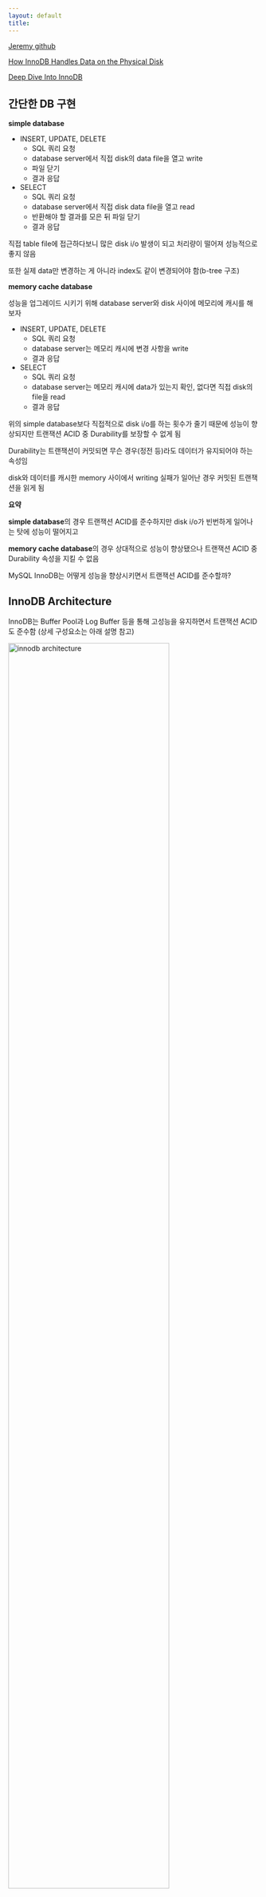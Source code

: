 ```yaml
---
layout: default
title:
---
```


[Jeremy github](https://github.com/jeremycole/innodb_diagrams/blob/master/images/InnoDB_Structures.pdf)

[How InnoDB Handles Data on the Physical Disk](https://hidetatz.medium.com/how-innodb-writes-data-on-the-disk-1b109a8a8d14)

[Deep Dive Into InnoDB](https://medium.com/@sameersoin/deep-dive-into-data-storage-in-databases-the-innodb-engine-7ec0a55e3886)

## 간단한 DB 구현

**simple database**
- INSERT, UPDATE, DELETE
    - SQL 쿼리 요청
    - database server에서 직접 disk의 data file을 열고 write
    - 파일 닫기
    - 결과 응답
- SELECT
    - SQL 쿼리 요청
    - database server에서 직접 disk data file을 열고 read
    - 반환해야 할 결과를 모은 뒤 파일 닫기
    - 결과 응답

직접 table file에 접근하다보니 많은 disk i/o 발생이 되고 처리량이 떨어져 성능적으로 좋지 않음

또한 실제 data만 변경하는 게 아니라 index도 같이 변경되어야 함(b-tree 구조)

**memory cache database**


성능을 업그레이드 시키기 위해 database server와 disk 사이에 메모리에 캐시를 해보자
- INSERT, UPDATE, DELETE
    - SQL 쿼리 요청
    - database server는 메모리 캐시에 변경 사항을 write
    - 결과 응답
- SELECT
    - SQL 쿼리 요청
    - database server는 메모리 캐시에 data가 있는지 확인, 없다면 직접 disk의 file을 read
    - 결과 응답

위의 simple database보다 직접적으로 disk i/o를 하는 횟수가 줄기 때문에 성능이 향상되지만 트랜잭션 ACID 중 Durability를 보장할 수 없게 됨

Durability는 트랜잭션이 커밋되면 무슨 경우(정전 등)라도 데이터가 유지되어야 하는 속성임

disk와 데이터를 캐시한 memory 사이에서 writing 실패가 일어난 경우 커밋된 트랜잭션을 읽게 됨

**요약**

**simple database**의 경우 트랜잭션 ACID를 준수하지만 disk i/o가 빈번하게 일어나는 탓에 성능이 떨어지고

**memory cache database**의 경우 상대적으로 성능이 향상됐으나 트랜잭션 ACID 중 Durability 속성을 지킬 수 없음

MySQL InnoDB는 어떻게 성능을 향상시키면서 트랜잭션 ACID를 준수할까?

## InnoDB Architecture

InnoDB는 Buffer Pool과 Log Buffer 등을 통해 고성능을 유지하면서 트랜잭션 ACID도 준수함 (상세 구성요소는 아래 설명 참고)

<img src="./images/innodb architecture.png" alt="innodb architecture" style="width: 80%; height: 80%"/>

---

<img src="./images/innodb architecture2.png" alt="innodb architecture2" style="width: 90%; height: 90%"/>

## InnoDB Data Units

### Tablespace

tablespace는 하나 이상의 **data file**(binary file)을 저장하는 논리적 저장 컨테이너임

data file은 binary로 디스크에 저장되며 InnoDB의 기본 저장단위인 page 또는 block으로 구성됨

데이터베이스의 테이블과 인덱스같은 연관된(related) 데이터베이스 객체를 그룹화하고

InnoDB의 데이터 저장을 위한 최상위 구조 역할을 함(InnoDB의 테이블과 인덱스가 Tablespace에 저장됨)

**tablespace 종류**
- System Tablespace
  - MySQL의 기본 Tablespace로, data dictionary, change buffer, transaction log 등 중요한 시스템 데이터를 저장함
  - `ibdata1` 파일로 저장됨
  - <img src="./images/ibdata1.png" alt="ibdata1"/>
- General Tablespace
  - 하나의 Tablespace에 여러 테이블을 저장한 Tablespace
  - 특정 용도의 테이블들을 논리적으로 그룹화하여 저장하는 데 유용함
- File-per-Table Tablespace
  - 각 테이블과 인덱스를 별도의 파일로 저장하는 Tablespace
  - 테이블마다 `*.idb` 파일에 저장됨
  - <img src="./images/table idb.png" alt="table idb"/>
- Temporary Tablespace
  - 임시 데이터를 저장하는 데 사용되는 Tablespace
  - 임시 테이블, 중간 결과 등 저장
  - 글로벌 temp: `ibtmp1`, 세션별 temp: `temp_n.ibt`
  - <img src="./images/ibtmp1.png" alt="ibtmp1"/> <img src="./images/temp_ibt.png" alt="temp_ibt"/>

**Tablespace 구성 요소**
- Data page
  - Tablespace 내에서 데이터를 저장하는 기본 단위(일반적으로 16KB)
- Extent
  - 여러 Data Page를 묶은 단위로, 효율적으로 데이터 저장 공간을 관리하기 위해 사용
- Segment
  - Index Segment, Data Segment 등 Data Page와 Extent를 포함하는 논리적 그룹

### Pages

tablespace에 저장되는 각 data file는 page로 구성됨

page는 InnoDB에서 disk에 저장된 물리적인 binary data file을 다루는 기본 저장단위로 보통 16KB 사이즈를 가짐

테이블의 실제 row/index를 저장하는 요소로 각 page는 한 개 이상의 row나 index를 저장함 

**page 종류** 
- Data Pages
  - B-Tree 구조로 테이블의 실제 데이터(행)를 저장함
  - B-Tree의 각 노드는 하나의 페이지에 대응됨
  - 클러스터형 인덱스를 사용하는 테이블의 경우, 기본 키에 따라 정렬된 행 데이터가 저장됨
- Index Pages
  - B-tree 구조로 인덱스(키 값, 포인터)를 저장한 page
  - 인덱스 구조 내에서 데이터를 찾기 위한 경로를 형성함
  - B-Tree의 각 노드는 하나의 페이지에 대응됨
  - 클러스터형 또는 보조 인덱스에 대한 인덱스 키 값과 해당 키가 가리키는 포인터를 포함함
    - 클러스터형 인덱스에서 인덱스 페이지는 기본 키를 기준으로 행 데이터를 정렬하고, 리프 노드가 데이터 페이지에 저장된 데이터 위치를 가리킴
    - 보조 인덱스에서는 인덱스 컬럼의 값과 함께 해당 행의 기본 키 값을 저장함
    - 인덱스 페이지의 리프 노드에는 기본 키가 저장되고, 이를 통해 클러스터형 인덱스를 다시 탐색하여 실제 행 데이터 페이지를 찾음
- Undo Pages  : 트랜잭션 롤백 시 사용될 데이터를 저장한 page
- System Pages: tablespace 자체에 대한 정보를 포함한 page

**page 구조**
- page header
- data area
- page trailer

### Blocks

보통 **"block"** 은 OS나 disk 수준에서 물리적 저장 단위를 일컬음

InnoDB에선 block을 고정된 크기의 데이터 단위로써 page와 혼용하여 표현함

### Relationship and Interaction between Tablespaces,Data files, Pages(Blocks) 

Hierarchy
- Tablespace > Data Files> Pages(Blocks)
- tablespaces  : data file에 대한 논리적 컨테이너
- data files   : pages(block)로 구성되어 디스크에 위치한 물리적 파일
- pages(blocks): 실제 데이터를 저장하는 기본 단위 

Physical and Logical Management
- tablespaces, data files: 스토리지 관리를 위한 논리적 구조
- pages: 스토리지 물리적 할당을 나타냄 

I/O Operations: 
- page 수준에서 read/write 작업 수행
- 단 하나의 row만 필요하거나 수정되는 경우에도 전체 page를 read/write함

### Clustered Index with Primary Key

InnoDB는 클러스터된 인덱스(일반적으로 기본 키)를 기반으로 테이블 데이터를 구성함

즉, 실제 데이터 row는 기본 키 순서로 저장됨

기본 키를 기반으로 한 쿼리(정렬이나 range scan)를 사용할 때 row에 접근하는 속도가 빨라짐

### Secondary Indexes

InnoDB의 보조 인덱스는 실제 row의 물리적 위치에 대한 포인터가 대신 해당 row의 기본 키 값을 저장함

## Buffer Pool, Log Buffer

매번 디스크 i/o 작업을 하면 성능이 떨어지므로 InnoDB는 메모리 영역에서 두 종류의 캐시를 사용해서 디스크 i/o 작업을 줄여 성능을 최적화함

Buffer Pool
- page(data page, index page 등)을 가지고 있는 메모리 영역
- LRU(Least Recently Used) 알고리즘 사용 (자주 사용되는 page는 보관하고, 적게 사용되는 page는 버리고 새로운 page 저장)
- 트랜잭션 커밋 시 변경사항은 **Dirty Page**로 표시되고 Buffer Pool의 Flush 리스트에 보관됨
 
Log Buffer
- Log 데이터를 가지고 있는 Buffer
- 시스템이 실패해도 트랜잭션 보장(무결성)을 위해 사용되며 트랜잭션 로그는 InnoDB의 Log와 동일함
- Log의 공식 명칭은 "Redo log"이며 `ib_log_file` 형태로 표현됨
- Log는 변경된 값을 포함하고 있어서 시스템이 실패한 경우, log 파일을 통해 복구할 수 있음
- "Binlog"는 MySQL server layer에서 작성되는 log로 storage engine의 Log와 전혀 다른 것임

## Log System in InnoDB

InnoDB는 데이터베이스 무결성, 일관성, 지속성을 위해 로그 파일에 변경사항을 기록함

로그 파일은 시스템 실패, 충돌, 복제, 추적, 트랜잭션 롤백, 재수행 등의 용도로 사용됨

### Write-Ahead Logging (WAL)

WAL은 데이터베이스가 데이터의 무결성(Integrity)과 지속성(Durability)를 보장하기 위해 사용되는 기본 개념임

**실제 물리 디스크에 반영하기 전에, 먼저 로그 파일에 변경사항을 로그**해야

시스템 실패, 충돌이 발생한 경우 데이터베이스는 로그를 통해 데이터를 복구하여 트랜잭션 ACID를 유지할 수 있음

Log Buffer와 Redo Log가 이 역할을 담당함

**InnoDB WAL 동작 과정**
- 트랜잭션 커밋으로 데이터 변경사항이 메모리의 Buffer Pool에 작성됨(dirty page)
- 변경사항이 disk에 반영되기 전에 Redo Log에도 기록함
- Buffer Pool의 데이터가 디스크의 데이터 파일에 flush
- 문제가 발생한 경우 InnoDB는 redo log를 사용해서 트랜잭션을 다시 실행해서 데이터베이스를 일관된 상태로 만듦

### Types of Log Files in InnoDB

#### Redo Logs (WAL Logs)

InnoDB의 WAL 시스템 주요 구성 요소로, 실제 디스크의 데이터 파일에 반영되기 전에 데이터 수준에서 발생된 모든 변경사항(insert, delete, update)을 기록함

시스템 충돌, 실패 시 데이터베이스 일관성 유지를 위해 트랜잭션을 다시 실행하는 데 사용됨

또한 데이터베이스 스키마(메모리를 거치지 않고 직접 disk에 작성) 변경사항(테이블의 물리적인 구조 변경)도 redo log에 기록됨 - 다만 복제에 관한 건 binary log에서 기록

#### Undo Logs

트랜잭션 롤백과 MVCC에서 사용되는 로그 파일로, DML(INSERT, UPDATE, DELETE) 트랜잭션에 의해 수정된 데이터베이스 레코드의 이전 값(old value)을 기록함

MVCC(Multi-Version Concurrency Control)에 사용되는 버전 관리 메커니즘을 제공

-> 특정 커넥션에서 데이터를 변경하는 도중에 다른 커넥션에서 데이터를 조회하면 트랜잭션 격리 수준에 맞게 변경 중인 레코드를 읽지 않고 언두 로그에 백업해둔 데이터를 읽어서 반환함 (격리 수준 보장)

**주의점**

오랜 시간동안 트랜잭션이 실행되면 언두 로그의 데이터를 유지해야 하므로 다른 트랜잭션의 언두 로그를 삭제하지 못한 채로 언두 로그에 저장되는 데이터 양이 급격히 늘어날 수 있음

빈번하게 변경된 레코드를 조회하는 쿼리가 실행되면 InnoDB 스토리지 엔진은 언두 로그의 이력을 필요한 만큼 스캔해야 하므로 필요한 레코드를 찾을 수 있기 때문에 쿼리의 성능이 떨어짐

**언두 테이블스페이스와 롤백 세그먼트**

언두 로그가 저장되는 공간

언두 테이블 스페이스 당: 1~128개 롤백 세그먼트를 가짐

롤백 세그먼트 당: InnoDB의 페이지 크기를 16바이트로 나눈 값의 개수만큼 언두 슬롯을 가짐

페이지 크기가 16KB인 경우: (16 * 1024) / 16 = 1024개의 언두 슬롯

```text
mysql> SELECT TABLESPACE_NAME, FILE_NAME
    -> FROM INFORMATION_SCHEMA.FILES
    -> WHERE FILE_TYPE LIKE 'UNDO LOG';
+-----------------+------------+
| TABLESPACE_NAME | FILE_NAME  |
+-----------------+------------+
| innodb_undo_001 | ./undo_001 |
| innodb_undo_002 | ./undo_002 |
+-----------------+------------+
2 rows in set (0.01 sec)
```

**최대 동시 트랜잭션 수**

InnoDB 페이지 크기(기본 값: 16KB) / 16 * 롤백 세그먼트 개수(기본 값: 128) * 언두 테이블 스페이스 개수(기본 값: 2)

= 131072(16 * 1024 / 16 * 128 * 2 /2)

#### Binary Logs (Binlogs)

MySQL의 복제(replication), 데이터 복구 절차에 사용되는 로그 파일

데이터베이스의 모든 변경사항을 기록함 (redo log와 달리 다른 데이터베이스로의 복제에 적합한 형식으로 기록)

또한 모든 DDL 변경사항을 기록하여 master에서 실행된 스키마 변경사항을 slave 데이터베이스에도 적용할 수 있도록 하거나 추적을 가능하게 함

#### General Query and Slow Query Logs

모니터링, 트러블 슈팅 용 로그 파일

general query log: server가 받은 모든 쿼리 기록

slow qeury log: 실행 시간이 특정 시간보다 더 오래 걸린 쿼리 기록

## Transaction Manangement

### Checkpoint

데이터 무결성을 유지하고 시스템 실패로 인해 로그 파일로부터 데이터를 복구해야 될 때 복구 시간을 줄이기 위해 사용되는 메커니즘으로, Buffer Pool에 있는 Dirty page를 disk에 주기적으로 기록하여 데이터 일관성을 보장함

Checkpoint가 발생하면 InnoDB는 log 파일과 tablespace file의 동기화를 위해 Buffer Pool의 dirty page들을 tablespace file에 flush하고 log 파일에 "Checkpoint record"를 write함

Checkpoint 알고리즘 중 InnoDB는 "Fuzzy checkpoint" 알고리즘을 사용함

## Multi-Version Concurrency Control (MVCC)

MVCC는 read operation 시 row를 잠구지 않고 높은 트랜잭션 처리량과 일관성을 달성하기 위해 InnoDB에서 사용하는 동시성 제어 방법임

주 목적은 잠금을 사용하지 않는 일관된 읽기를 제공하는 데 있음

**Versioning Mechanism**

row를 여러 가지 버전으로 관리해서, 트랜잭션 격리 수준(isolation)에 따라 특정 시점의 데이터베이스 스냅샷을 확인함

다른 트랜잭션의 작업이 완료되기를 기다리지 않고 여러 트랜잭션이 동시에 read/write를 수행할 수 있음

- 예시
    - A 트랜잭션이 row를 업데이트
    - 해당 row는 undo log에 원래 버전이 기록되고, 새로운 버전은 buffer pool에 저장됨
    - B 트랜잭션에서 row를 읽을 때 `READ_UNCOMMITTED`인 경우 buffer pool의 새로운 버전을 읽음
    - `READ_COMMITTED` 인 경우 undo log의 원래 버전을 읽음

**Read Views**

트랜잭션이 데이터를 읽을 때 일관적인 스냅샷을 볼 수 있도록 InnoDB가 "read view"를 생성함으써 트랜잭션에 표시되는 row의 버전을 식별함

**Row Versions**

트랜잭션이 row를 수정할 때 기존 데이터를 덮어쓰지 않고, 새로운 row version을 **undo log**에 기록함

다른 트랜잭션에서 변경사항이 반영되기 전의 오리지널 버전을 확인할 수 있음

**Visibility Check**

row에 접근하기 전 InnoDB는 visibility check를 수행해서 기다려야 되는지, 현재 버전이나 이전 버전 확인해야 되는지 결정함

**Purge Process**

InnoDB는 주기적으로 더이상 필요없는 오래된 버전의 row(undo log)를 삭제하여 공간을 비우고 성능을 유지함

오랜 시간 동안 특정 트랜잭션이 유지되면 undo log를 삭제하지 못하고 유지해야 하기 때문에 문제가 발생할 수 있다

## Double Write Buffer

리두 로그는 변경된 내용만 기록하므로 시스템 실패/충돌 발생 시 일부분만 기록될 수 있기 때문에

InnoDB는 tablespace file에 dirty page를 기록할 때 변경된 데이터를 모두 모아서 먼저 system tablespace의 **"Double Write Buffer"** 이라는 곳에 변경사항을 기록함

이후 적절한 tablespace에 dirty page를 기록

double write buffer는 메모리가 아닌 "disk"에 위치하며 시스템 실패로 인해 데이터가 깨지거나 일부분만 write된 경우 log file 이전에 복구하는 용도로 사용됨

## Change Buffer

INSERT, DELETE의 작업으로 데이터 파일을 변경하는 작업은 인덱스를 업데이트하는 작업을 필요로 함

InnoDB의 인덱스 업데이트 동작
- 인덱스 페이지가 버퍼 풀에 있으면 즉시 업데이트 수행
- 그렇지 않은 경우 체인지 버퍼에 두고 클라이언트에 결과 반환
    - 다만 중복 여부를 반드시 체크해야 하는 유니크 인덱스의 경우 체인지 버퍼를 사용하지 않음

이후 머지 스레드(Merge Thread)에 의해 인덱스 레코드가 디스크에 반영됨

체인지 버퍼는 버퍼 풀로 설정된 메모리 공간의 25%까지 사용(설정을 통해 조정 가능)

## Transaction Commit Synchronazation Component

시스템 비정상 종료, 충돌 등으로 인해 복구하거나

데이터 무결성을 지키기 위해 트랜잭션 커밋 시 복구 컴포넌트에 내용을 반영해야 함

동기화 필요 컴포넌트: Double Write Buffer, Redo Log, Binary Log 등

## Adaptive Hash Index

InnoDB 성능 최적화를 위한 기술로, 자주 접근하는 페이지의 특정 부분을 메모리에 유지하여 검색 속도를 높임

버퍼 풀에 존재하는 특정 페이지의 접근 빈도가 높아지면 InnoDB는 해당 페이지에 대한 해시 인덱스를 생성함

이후 동일한 데이터를 검색할 때, 해시 인덱스를 사용하여 빠르게 접근 가능

**장점**

해시 인덱스를 통해 데이터에 빠르게 접근 가능

**단점**

메모리 내에서 동작하므로 메모리 사용량을 증가시킴

데이터 페이지의 인덱스 키를 해시 인덱스로 만들어야 됨

불필요한 경우나 테이블이 변경/삭제된 경우 해당 테이블과 관련된 모든 내용을 어댑티브 해시 인덱스 제거 해야됨

**도움되는 경우**

디스크 읽기가 많지 않은 경우

동등 조건 검색(동등 비교, IN 연산자)이 많은 경우

쿼리가 데이터 중에서 일부 데이터에만 집중되는 경우

**도움되지 않는 경우**

조인이나 LIKE 패턴 검색같이 특정 패턴의 쿼리가 많은 경우

디스크 읽기가 많은 경우

매우 큰 데이터를 가진 테이블의 레코드를 폭넓게 읽는 경우


## Data Operation

**Insert, Update, Delete**

데이터 삽입, 수정, 삭제 시 InnoDB는 Buffer Pool의 page를 수정함

변경사항은 제어된 방식으로 I/O 작업을 최적화 디스크에 플러시됨  

page가 데이터 삽입으로 가득차면 page가 분할되고 데이터가 재배포되어 인덱스의 b-tree 구조를 유지함 

**read**

InnoDB는 데이터를 가져올 때 가장 먼저 Buffer Pool을 확인하고, 만약 없다면 Tablespace file에 접근하여 데이터를 가져온 뒤 Buffer Poll에 저장하면서 결과를 반환함

Tablespace file은 disk에 저장된 실제 데이터와 인덱스를 가진 파일로 `*.idb` 확장자를 가짐

**write**

트랜잭션이 데이터 변경 작업을 수행할 때, 해당 변경 사항은 먼저 Log Buffer에 기록됨

Log Buffer가 가득 차거나 트랜잭션이 커밋되면 Log 파일들은 disk에 flush됨

데이터는 Buffer Pool의 dirty page로 표시되며 Checkpoint가 발생하면서 disk에 flush되는데,

Double Write Buffer를 활성화한 경우 dirty page는 Double Write Buffer에 작성되며, 이후에 tablespace에 fsync됨

그리고 log file에 "Checkpoint Record"를 작성함(시스템 실패 시 이 부분부터 복구 시작)
